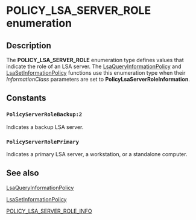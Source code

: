 # POLICY_LSA_SERVER_ROLE enumeration

## Description

The **POLICY_LSA_SERVER_ROLE** enumeration type defines values that indicate the role of an LSA server. The
[LsaQueryInformationPolicy](https://learn.microsoft.com/windows/desktop/api/ntsecapi/nf-ntsecapi-lsaqueryinformationpolicy) and
[LsaSetInformationPolicy](https://learn.microsoft.com/windows/desktop/api/ntsecapi/nf-ntsecapi-lsasetinformationpolicy) functions use this enumeration type when their *InformationClass* parameters are set to **PolicyLsaServerRoleInformation**.

## Constants

### `PolicyServerRoleBackup:2`

Indicates a backup LSA server.

### `PolicyServerRolePrimary`

Indicates a primary LSA server, a workstation, or a standalone computer.

## See also

[LsaQueryInformationPolicy](https://learn.microsoft.com/windows/desktop/api/ntsecapi/nf-ntsecapi-lsaqueryinformationpolicy)

[LsaSetInformationPolicy](https://learn.microsoft.com/windows/desktop/api/ntsecapi/nf-ntsecapi-lsasetinformationpolicy)

[POLICY_LSA_SERVER_ROLE_INFO](https://learn.microsoft.com/windows/desktop/api/ntsecapi/ns-ntsecapi-policy_lsa_server_role_info)